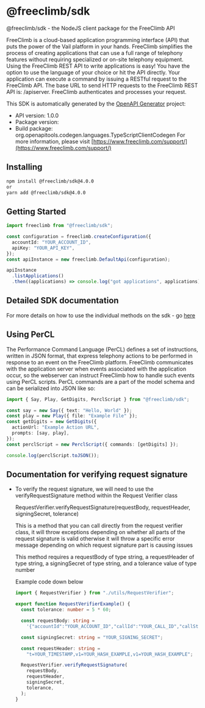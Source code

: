 # @freeclimb/sdk

@freeclimb/sdk - the NodeJS client package for the FreeClimb API

FreeClimb is a cloud-based application programming interface (API) that puts the power of the Vail platform in your hands. FreeClimb simplifies the process of creating applications that can use a full range of telephony features without requiring specialized or on-site telephony equipment. Using the FreeClimb REST API to write applications is easy! You have the option to use the language of your choice or hit the API directly. Your application can execute a command by issuing a RESTful request to the FreeClimb API. The base URL to send HTTP requests to the FreeClimb REST API is: /apiserver. FreeClimb authenticates and processes your request.

This SDK is automatically generated by the [OpenAPI Generator](https://openapi-generator.tech) project:

- API version: 1.0.0
- Package version:
- Build package: org.openapitools.codegen.languages.TypeScriptClientCodegen
  For more information, please visit [https://www.freeclimb.com/support/](https://www.freeclimb.com/support/)

## Installing

```sh
npm install @freeclimb/sdk@4.0.0
or
yarn add @freeclimb/sdk@4.0.0
```

## Getting Started

```typescript
import freeclimb from "@freeclimb/sdk";

const configuration = freeclimb.createConfiguration({
  accountId: "YOUR_ACCOUNT_ID",
  apiKey: "YOUR_API_KEY",
});
const apiInstance = new freeclimb.DefaultApi(configuration);

apiInstance
  .listApplications()
  .then((applications) => console.log("got applications", applications));
```

## Detailed SDK documentation

For more details on how to use the individual methods on the sdk - go [here](https://github.com/FreeClimbAPI/nodejs-sdk/blob/master/DefaultApi.md)

## Using PerCL

The Performance Command Language (PerCL) defines a set of instructions, written in JSON format, that express telephony actions to be performed in response to an event on the FreeClimb platform. FreeClimb communicates with the application server when events associated with the application occur, so the webserver can instruct FreeClimb how to handle such events using PerCL scripts.
PerCL commands are a part of the model schema and can be serialized into JSON like so:

```typescript
import { Say, Play, GetDigits, PerclScript } from "@freeclimb/sdk";

const say = new Say({ text: "Hello, World" });
const play = new Play({ file: "Example File" });
const getDigits = new GetDigits({
  actionUrl: "Example Action URL",
  prompts: [say, play],
});
const perclScript = new PerclScript({ commands: [getDigits] });

console.log(perclScript.toJSON());
```

<a name="documentation-for-verify-request-signature"></a>

## Documentation for verifying request signature

- To verify the request signature, we will need to use the verifyRequestSignature method within the Request Verifier class

  RequestVerifier.verifyRequestSignature(requestBody, requestHeader, signingSecret, tolerance)

  This is a method that you can call directly from the request verifier class, it will throw exceptions depending on whether all parts of the request signature is valid otherwise it will throw a specific error message depending on which request signature part is causing issues

  This method requires a requestBody of type string, a requestHeader of type string, a signingSecret of type string, and a tolerance value of type number

  Example code down below

  ```typescript
  import { RequestVerifier } from "./utils/RequestVerifier";

  export function RequestVerifierExample() {
    const tolerance: number = 5 * 60;

    const requestBody: string =
      '{"accountId":"YOUR_ACCOUNT_ID","callId":"YOUR_CALL_ID","callStatus":"YOUR_CALL_STATUS","conferenceId":null,"direction":"YOUR_CALL_DIRECTION,"from":"FROM_EXAMPLE","parentCallId":null,"queueId":null,"requestType":"YOUR_REQUEST_TYPE","to":"TO_EXAMPLE"}';

    const signingSecret: string = "YOUR_SIGNING_SECRET";

    const requestHeader: string =
      "t=YOUR_TIMESTAMP,v1=YOUR_HASH_EXAMPLE,v1=YOUR_HASH_EXAMPLE";

    RequestVerifier.verifyRequestSignature(
      requestBody,
      requestHeader,
      signingSecret,
      tolerance,
    );
  }
  ```
